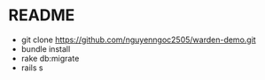 # README

- git clone https://github.com/nguyenngoc2505/warden-demo.git
- bundle install
- rake db:migrate
- rails s
